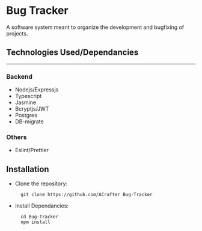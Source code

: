 # Bug Tracker

A software system meant to organize the development and bugfixing of projects.

## Technologies Used/Dependancies

---

### Backend

- Nodejs/Expressjs
- Typescript
- Jasmine
- Bcryptjs/JWT
- Postgres
- DB-migrate

### Others

- Eslint/Prettier

## Installation

- Clone the repository: <br>

        git clone https://github.com/ACrafter Bug-Tracker
- Install Dependancies: <br>

        cd Bug-Tracker 
        npm install
